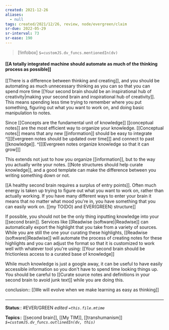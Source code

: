 ```yaml
---
created: 2021-12-26 
aliases:
  - null
tags: created/2021/12/26, review, node/evergreen/claim
sr-due: 2022-05-29
sr-interval: 73
sr-ease: 190
---
```

> [!infobox]
`$=customJS.dv_funcs.mentionedIn(dv)`

#### [[A totally integrated machine should automate as much of the thinking process as possible]] 

[[There is a difference between thinking and creating]], and you should be automating as much unnecessary thinking as you can so that you can spend more time [[Your second brain should be an inspirational hub of creativity|making your second brain and inspirational hub of creativity]]. This means spending less time trying to remember where you put something, figuring out what you want to work on, and doing basic manipulation to notes.

Since [[Concepts are the fundamental unit of knowledge]]
[[conceptual notes]] are the most efficient way to organize your knowledge.
[[Conceptual notes]] means that any new [[information]] should be easy to integrate
^[[[Evergreen notes should be updated over time]]]
and connect to past [[knowledge]].
^[[[Evergreen notes organize knowledge so that it can grow]]]

This extends not just to how you organize [[information]], but to the way you actually write your notes.
[[Note structures should help curate knowledge]],
and a good template can make the difference between you writing something down or not.

[[A healthy second brain requires a surplus of entry points]].
Often much energy is taken up trying to figure out what you want to work on, rather than actually working.
If you have many different ways to enter your brain it means that no matter what mood you're in, you have something that you can easily work on. [[my TO(DO) and EVER(GREEN) structure]]

If possible, you should not be the only thing inputting knowledge into your [[second brain]]. Services like [[Readwise (software)|Readwise]] can automatically export the highlight that you take from a variety of sources. While you are still the one your curating these highlights, [[Readwise (software)|Readwise]] will automate the process of creating notes for these highlights and you can adjust the format so that it is customized to work well with whatever tool you're using: 
[[Your second brain should be frictionless access to a curated base of knowledge]]

While much knowledge is just a google away, it can be useful to have easily accessible information so you don't have to spend time looking things up.
You should be careful to 
[[Curate source notes and definitions in your second brain to avoid junk text]]
while you are doing this.

conclusion:: [[We will evolve when we make learning as easy as thinking]]

### <hr class="footnote"/>

**Status**:: #EVER/GREEN 
*edited `=this.file.mtime`*

**Topics**:: [[second brain]], [[My TIM]], [[transhumanism]]
*`$=customJS.dv_funcs.outlinedIn(dv, this)`*


